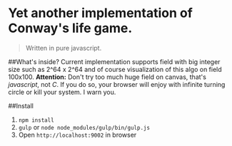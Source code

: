 Yet another implementation of Conway's life game.
=================================================

>Written in pure javascript.

##What's inside?
Current implementation supports field with big integer size such as 2^64 x 2^64 and of course visualization of this algo on field 100x100.
**Attention:** Don't try too much huge field on canvas, that's *javascript*, not *C*. If you do so, your browser will enjoy with infinite turning circle or kill your system. I warn you.

##Install
1. `npm install`
2. `gulp` or `node node_modules/gulp/bin/gulp.js`
3. Open `http://localhost:9002` in browser
